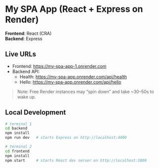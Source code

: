 # My SPA App (React + Express on Render)

**Frontend**: React (CRA)  
**Backend**: Express

## Live URLs
- Frontend: https://my-spa-app-1.onrender.com
- Backend API:
  - Health: https://my-spa-app.onrender.com/api/health
  - Hello:  https://my-spa-app.onrender.com/api/hello

> Note: Free Render instances may “spin down” and take ~30–50s to wake up.

## Local Development
```bash
# terminal 1
cd backend
npm install
npm run dev   # starts Express on http://localhost:4000

# terminal 2
cd frontend
npm install
npm start     # starts React dev server on http://localhost:3000

